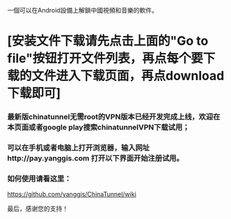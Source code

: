 一個可以在Android設備上解鎖中國視頻和音樂的軟件。

# [安装文件下载请先点击上面的"Go to file"按钮打开文件列表，再点每个要下载的文件进入下载页面，再点download下载即可]
### 最新版chinatunnel无需root的VPN版本已经开发完成上线，欢迎在本页面或者google play搜索chinatunnelVPN下载试用；

### 可以在手机或者电脑上打开浏览器，输入网址http://pay.yanggis.com   打开以下界面开始注册试用。

### 如何使用请看这里：
https://github.com/yanggis/ChinaTunnel/wiki

最后，感谢您的支持！
